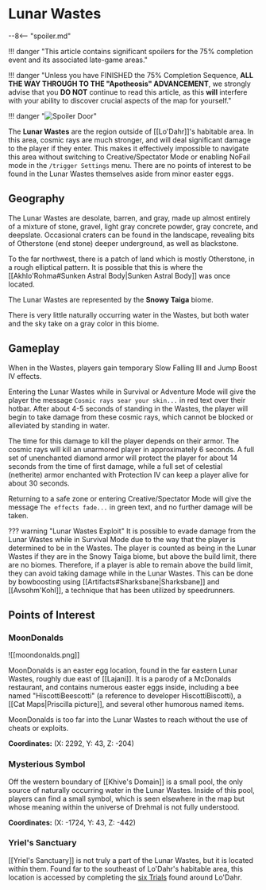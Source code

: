# Lunar Wastes

--8<-- "spoiler.md"

!!! danger "This article contains significant spoilers for the 75% completion event and its associated late-game areas."

!!! danger "Unless you have FINISHED the 75% Completion Sequence, **ALL THE WAY THROUGH TO THE "Apotheosis" ADVANCEMENT**, we strongly advise that you **DO NOT** continue to read this article, as this **will** interfere with your ability to discover crucial aspects of the map for yourself."

!!! danger "![Spoiler Door](/assets/img/spoiler_door.png)"

The **Lunar Wastes** are the region outside of [[Lo'Dahr]]'s habitable area. In this area, cosmic rays are much stronger, and will deal significant damage to the player if they enter. This makes it effectively impossible to navigate this area without switching to Creative/Spectator Mode or enabling NoFail mode in the `/trigger Settings` menu. There are no points of interest to be found in the Lunar Wastes themselves aside from minor easter eggs.

## Geography

The Lunar Wastes are desolate, barren, and gray, made up almost entirely of a mixture of stone, gravel, light gray concrete powder, gray concrete, and deepslate. Occasional craters can be found in the landscape, revealing bits of Otherstone (end stone) deeper underground, as well as blackstone. 

To the far northwest, there is a patch of land which is mostly Otherstone, in a rough elliptical pattern. It is possible that this is where the [[Akhlo'Rohma#Sunken Astral Body|Sunken Astral Body]] was once located.

The Lunar Wastes are represented by the **Snowy Taiga** biome.

There is very little naturally occurring water in the Wastes, but both water and the sky take on a gray color in this biome.

## Gameplay

When in the Wastes, players gain temporary Slow Falling III and Jump Boost IV effects.

Entering the Lunar Wastes while in Survival or Adventure Mode will give the player the message `Cosmic rays sear your skin...` in red text over their hotbar. After about 4-5 seconds of standing in the Wastes, the player will begin to take damage from these cosmic rays, which cannot be blocked or alleviated by standing in water.

The time for this damage to kill the player depends on their armor. The cosmic rays will kill an unarmored player in approximately 6 seconds. A full set of unenchanted diamond armor will protect the player for about 14 seconds from the time of first damage, while a full set of celestial (netherite) armor enchanted with Protection IV can keep a player alive for about 30 seconds.

Returning to a safe zone or entering Creative/Spectator Mode will give the message `The effects fade...` in green text, and no further damage will be taken.

??? warning "Lunar Wastes Exploit"
    It is possible to evade damage from the Lunar Wastes while in Survival Mode due to the way that the player is determined to be in the Wastes. The player is counted as being in the Lunar Wastes if they are in the Snowy Taiga biome, but above the build limit, there are no biomes. Therefore, if a player is able to remain above the build limit, they can avoid taking damage while in the Lunar Wastes. This can be done by bowboosting using [[Artifacts#Sharksbane|Sharksbane]] and [[Avsohm'Kohl]], a technique that has been utilized by speedrunners.

## Points of Interest

### MoonDonalds

![[moondonalds.png]]

MoonDonalds is an easter egg location, found in the far eastern Lunar Wastes, roughly due east of [[Lajani]]. It is a parody of a McDonalds restaurant, and contains numerous easter eggs inside, including a bee named "HiscottiBeescotti" (a reference to developer HiscottiBiscotti), a [[Cat Maps|Priscilla picture]], and several other humorous named items.

MoonDonalds is too far into the Lunar Wastes to reach without the use of cheats or exploits.

**Coordinates:** (X: 2292, Y: 43, Z: -204)

### Mysterious Symbol

Off the western boundary of [[Khive's Domain]] is a small pool, the only source of naturally occurring water in the Lunar Wastes. Inside of this pool, players can find a small symbol, which is seen elsewhere in the map but whose meaning within the universe of Drehmal is not fully understood.

**Coordinates:** (X: -1724, Y: 43, Z: -442)

### Yriel's Sanctuary

[[Yriel's Sanctuary]] is not truly a part of the Lunar Wastes, but it is located within them. Found far to the southeast of Lo'Dahr's habitable area, this location is accessed by completing the [six Trials](/World/Post-75_Area/Points_of_Interest/Trials/) found around Lo'Dahr.

